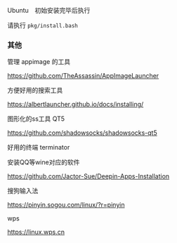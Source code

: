 

Ubuntu　初始安装完毕后执行

请执行 `pkg/install.bash`


### 其他

管理 appimage 的工具

https://github.com/TheAssassin/AppImageLauncher



方便好用的搜索工具

https://albertlauncher.github.io/docs/installing/


图形化的ss工具 QT5

https://github.com/shadowsocks/shadowsocks-qt5


好用的终端 terminator

安装QQ等wine对应的软件

https://github.com/Jactor-Sue/Deepin-Apps-Installation

搜狗输入法

https://pinyin.sogou.com/linux/?r=pinyin


wps

https://linux.wps.cn
